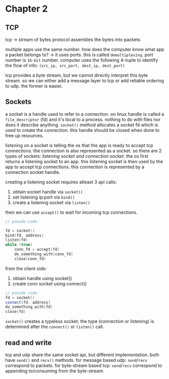 # Chapter 2
## TCP
tcp -> stream of bytes
protocol assembles the bytes into packets

multiple apps use the same number. how does the computer know what app a packet belongs to? -> it uses ports. this is called `demultiplexing`. 
port number is `16-bit` number. computer uses the following 4-tuple to identify the flow of info: `(src_ip, src_port, dest_ip, dest_port)`

tcp provides a byte stream, but we cannot directly interpret this byte stream. so we can either add a message layer to tcp or add reliable ordering to udp. 
the former is easier.

## Sockets
a socket is a handle used to refer to a connection.
on linux handle is called a `file_descriptor` (fd) and it's local to a process. nothing to do with files nor does it describe anything.
`socket()` method allocates a socket fd which is used to create the connection. this handle should be closed when done to free up resources.

listening on a socket is telling the os that the app is ready to accept tcp connections. the connection is also represented as a socket.
so there are 2 types of sockets: *listening socket and connection socket*.
the os first returns a listening socket to an app. this listening socket is then used by the app to accept tcp connections. this connection is represented by a connection socket handle.

creating a listening socket requires atleast 3 api calls:
1. obtain socket handle via `socket()`
2. set listening ip:port via `bind()`
3. create a listening socket via `listen()`

then we can use `accept()` to wait for incoming tcp connections.
```c++
// pseudo code:

fd = socket()
bind(fd, address)
listen(fd)
while (true)
    conn_fd = accept(fd)
    do_something_with(conn_fd)
    close(conn_fd)
```
from the client side:
1. obtain handle using socket()
2. create conn socket using connect()

```c++
// pseudo code:
fd = socket()
connect(fd, address)
do_something_with(fd)
close(fd)
```

`socket()` creates a typeless socket; the type (connection or listening) is determined after the `connect()` or `listen()` call.

## read and write
tcp and udp share the same socket api, but different implementation. both have `send()` and `recv()` methods.
for message based udp: `send`/`recv` correspond to packets.
for byte-stream based tcp: `send`/`recv` correspond to appending to/consuming from the byte-stream.
